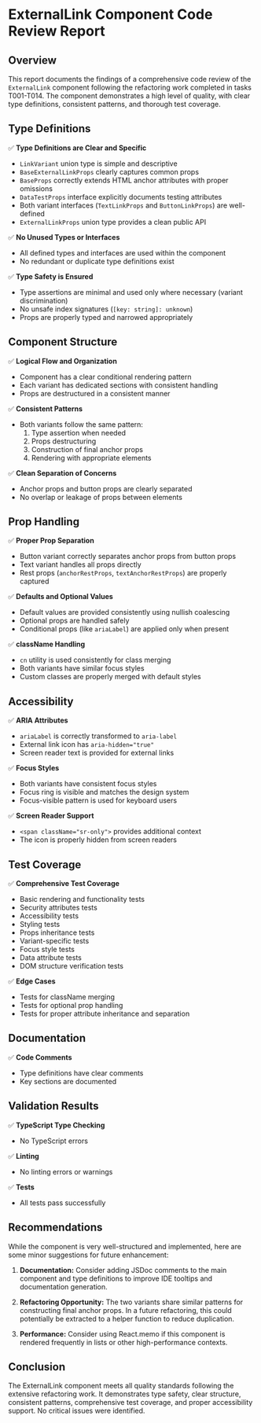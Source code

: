 # ExternalLink Component Code Review Report

## Overview
This report documents the findings of a comprehensive code review of the `ExternalLink` component following the refactoring work completed in tasks T001-T014. The component demonstrates a high level of quality, with clear type definitions, consistent patterns, and thorough test coverage.

## Type Definitions

✅ **Type Definitions are Clear and Specific**
- `LinkVariant` union type is simple and descriptive
- `BaseExternalLinkProps` clearly captures common props
- `BaseProps` correctly extends HTML anchor attributes with proper omissions
- `DataTestProps` interface explicitly documents testing attributes
- Both variant interfaces (`TextLinkProps` and `ButtonLinkProps`) are well-defined
- `ExternalLinkProps` union type provides a clean public API

✅ **No Unused Types or Interfaces**
- All defined types and interfaces are used within the component
- No redundant or duplicate type definitions exist

✅ **Type Safety is Ensured**
- Type assertions are minimal and used only where necessary (variant discrimination)
- No unsafe index signatures (`[key: string]: unknown`)
- Props are properly typed and narrowed appropriately

## Component Structure

✅ **Logical Flow and Organization**
- Component has a clear conditional rendering pattern
- Each variant has dedicated sections with consistent handling
- Props are destructured in a consistent manner

✅ **Consistent Patterns**
- Both variants follow the same pattern:
  1. Type assertion when needed
  2. Props destructuring
  3. Construction of final anchor props
  4. Rendering with appropriate elements

✅ **Clean Separation of Concerns**
- Anchor props and button props are clearly separated
- No overlap or leakage of props between elements

## Prop Handling

✅ **Proper Prop Separation**
- Button variant correctly separates anchor props from button props
- Text variant handles all props directly
- Rest props (`anchorRestProps`, `textAnchorRestProps`) are properly captured

✅ **Defaults and Optional Values**
- Default values are provided consistently using nullish coalescing
- Optional props are handled safely
- Conditional props (like `ariaLabel`) are applied only when present

✅ **className Handling**
- `cn` utility is used consistently for class merging
- Both variants have similar focus styles
- Custom classes are properly merged with default styles

## Accessibility

✅ **ARIA Attributes**
- `ariaLabel` is correctly transformed to `aria-label`
- External link icon has `aria-hidden="true"`
- Screen reader text is provided for external links

✅ **Focus Styles**
- Both variants have consistent focus styles
- Focus ring is visible and matches the design system
- Focus-visible pattern is used for keyboard users

✅ **Screen Reader Support**
- `<span className="sr-only">` provides additional context
- The icon is properly hidden from screen readers

## Test Coverage

✅ **Comprehensive Test Coverage**
- Basic rendering and functionality tests
- Security attributes tests
- Accessibility tests
- Styling tests
- Props inheritance tests
- Variant-specific tests
- Focus style tests
- Data attribute tests
- DOM structure verification tests

✅ **Edge Cases**
- Tests for className merging
- Tests for optional prop handling
- Tests for proper attribute inheritance and separation

## Documentation

✅ **Code Comments**
- Type definitions have clear comments
- Key sections are documented

## Validation Results

✅ **TypeScript Type Checking**
- No TypeScript errors

✅ **Linting**
- No linting errors or warnings

✅ **Tests**
- All tests pass successfully

## Recommendations

While the component is very well-structured and implemented, here are some minor suggestions for future enhancement:

1. **Documentation:** Consider adding JSDoc comments to the main component and type definitions to improve IDE tooltips and documentation generation.

2. **Refactoring Opportunity:** The two variants share similar patterns for constructing final anchor props. In a future refactoring, this could potentially be extracted to a helper function to reduce duplication.

3. **Performance:** Consider using React.memo if this component is rendered frequently in lists or other high-performance contexts.

## Conclusion

The ExternalLink component meets all quality standards following the extensive refactoring work. It demonstrates type safety, clear structure, consistent patterns, comprehensive test coverage, and proper accessibility support. No critical issues were identified.